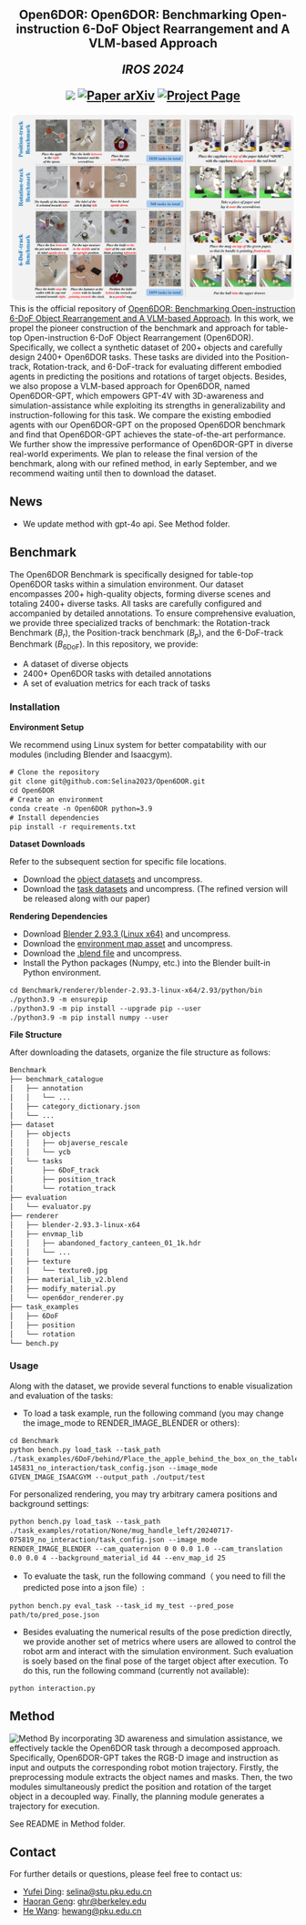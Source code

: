 <h2 align="center">
  <b>Open6DOR: Open6DOR: Benchmarking Open-instruction 6-DoF Object Rearrangement and A VLM-based Approach</b>

  <b><i>IROS 2024</i></b>


<div align="center">
    <a href="" target="_blank">
    <img src="https://img.shields.io/badge/IROS 2024-Oral-red"></a>
    <a href="" target="_blank">
    <img src="https://img.shields.io/badge/Paper-arXiv-green" alt="Paper arXiv"></a>
    <a href="https://pku-epic.github.io/Open6DOR/" target="_blank">
    <img src="https://img.shields.io/badge/Page-Open6DOR-blue" alt="Project Page"/></a>
</div>
</h2>


![Teaser](./images/teaser_final1.jpg)
This is the official repository of [Open6DOR: Benchmarking Open-instruction 6-DoF Object Rearrangement and A VLM-based Approach](https://pku-epic.github.io/Open6DOR/). In this work, we propel the pioneer construction of the benchmark and approach for table-top Open-instruction 6-DoF Object Rearrangement (Open6DOR). Specifically, we collect a synthetic dataset of 200+ objects and carefully design 2400+ Open6DOR tasks. These tasks are divided into the Position-track, Rotation-track, and 6-DoF-track for evaluating different embodied agents in predicting the positions and rotations of target objects. Besides, we also propose a VLM-based approach for Open6DOR, named Open6DOR-GPT, which empowers GPT-4V with 3D-awareness and simulation-assistance while exploiting its strengths in generalizability and instruction-following for this task. We compare the existing embodied agents with our Open6DOR-GPT on the proposed Open6DOR benchmark and find that Open6DOR-GPT achieves the state-of-the-art performance. We further show the impressive performance of Open6DOR-GPT in diverse real-world experiments.
We plan to release the final version of the benchmark, along with our refined method, in early September, and we recommend waiting until then to download the dataset.

## News
- We update method with gpt-4o api. See Method folder.

## Benchmark
The Open6DOR Benchmark is specifically designed for table-top Open6DOR tasks within a simulation environment. Our dataset encompasses 200+ high-quality objects, forming diverse scenes and totaling 2400+ diverse tasks. All tasks are carefully configured and accompanied by detailed annotations. To ensure comprehensive evaluation, we provide three specialized tracks of benchmark: the Rotation-track Benchmark ($B_r$), the Position-track benchmark ($B_p$), and the 6-DoF-track Benchmark ($B_\text{6DoF}$). 
In this repository, we provide:
- A dataset of diverse objects
- 2400+ Open6DOR tasks with detailed annotations
- A set of evaluation metrics for each track of tasks


### Installation
**Environment Setup**

We recommend using Linux system for better compatability with our modules (including Blender and Isaacgym).
```
# Clone the repository
git clone git@github.com:Selina2023/Open6DOR.git
cd Open6DOR
# Create an environment
conda create -n Open6DOR python=3.9
# Install dependencies
pip install -r requirements.txt
```


**Dataset Downloads**

Refer to the subsequent section for specific file locations.
- Download the [object datasets](https://drive.google.com/drive/folders/1Gm30OtQWRb5NitIdnLSJlfLdAG_rWHQX?usp=sharing) and uncompress.
- Download the [task datasets](https://drive.google.com/drive/folders/11o2I20Q8uJrSXO_JvnbH7dEoR43V9fKa?usp=sharing) and uncompress. (The refined version will be released along with our paper)

**Rendering Dependencies**

- Download [Blender 2.93.3 (Linux x64)](https://download.blender.org/release/Blender2.93/blender-2.93.3-linux-x64.tar.xz) and uncompress.
- Download the [environment map asset](https://drive.google.com/file/d/1qbXc-fT04GcLqZX6D1WhbEtQo_Uav-FL/view?usp=sharing) and uncompress.
- Download the [.blend file](https://drive.google.com/file/d/1Rg9fHn9D9RcNt1XFTvHP-RRa73lgzspF/view?usp=sharing) and uncompress.
- Install the Python packages (Numpy, etc.) into the Blender built-in Python environment. 
```
cd Benchmark/renderer/blender-2.93.3-linux-x64/2.93/python/bin
./python3.9 -m ensurepip
./python3.9 -m pip install --upgrade pip --user
./python3.9 -m pip install numpy --user
```
<!-- **Simulator Dependencies** -->


**File Structure**

After downloading the datasets, organize the file structure as follows:

```
Benchmark
├── benchmark_catalogue                              
│   ├── annotation
│   │   └── ...
│   ├── category_dictionary.json
│   └── ...
├── dataset
│   ├── objects
│   │   ├── objaverse_rescale
│   │   └── ycb
│   └── tasks
│       ├── 6DoF_track
│       ├── position_track
│       └── rotation_track
├── evaluation
│   └── evaluator.py
├── renderer
│   ├── blender-2.93.3-linux-x64
│   ├── envmap_lib                                
│   │   ├── abandoned_factory_canteen_01_1k.hdr
│   │   └── ...
│   ├── texture
│   │   └── texture0.jpg
│   ├── material_lib_v2.blend
│   ├── modify_material.py
│   └── open6dor_renderer.py
├── task_examples
│   ├── 6DoF
│   ├── position
│   └── rotation
└── bench.py

```

### Usage
Along with the dataset, we provide several functions to enable visualization and evaluation of the tasks:
- To load a task example, run the following command (you may change the image_mode to RENDER_IMAGE_BLENDER or others):
```
cd Benchmark
python bench.py load_task --task_path ./task_examples/6DoF/behind/Place_the_apple_behind_the_box_on_the_table.__upright/20240704-145831_no_interaction/task_config.json --image_mode GIVEN_IMAGE_ISAACGYM --output_path ./output/test 
```
For personalized rendering, you may try arbitrary camera positions and background settings:
```
python bench.py load_task --task_path ./task_examples/rotation/None/mug_handle_left/20240717-075819_no_interaction/task_config.json --image_mode RENDER_IMAGE_BLENDER --cam_quaternion 0 0 0.0 1.0 --cam_translation 0.0 0.0 4 --background_material_id 44 --env_map_id 25
```
- To evaluate the task, run the following command（ you need to fill the predicted pose into a json file）:

```
python bench.py eval_task --task_id my_test --pred_pose path/to/pred_pose.json
```

- Besides evaluating the numerical results of the pose prediction directly, we provide another set of metrics where users are allowed to control the robot arm and interact with the simulation environment. Such evaluation is soely based on the final pose of the target object after execution. To do this, run the following command (currently not available):

```
python interaction.py 
```
<!-- 
### Format Conventions
```
rotation matrix?
13-float list?
``` -->

## Method
![Method](./images/overall_pipeline_final1.jpg)
By incorporating 3D awareness and simulation assistance, we effectively tackle the Open6DOR task through a decomposed approach. 
Specifically, Open6DOR-GPT takes the RGB-D image and instruction as input and outputs the corresponding robot motion trajectory. Firstly, the preprocessing module extracts the object names and masks. Then, the two modules simultaneously predict the position and rotation of the target object in a decoupled way. Finally, the planning module generates a trajectory for execution.

See README in Method folder.

<!-- 
```bash
cd vision/GroundedSAM/GroundingDINO
pip install -e .
cd ../segment_anything
pip install -e .
cd ../../..
```
 -->



<!-- ## Troubleshooting

- requests.exceptions.ConnectionError: HTTPSConnectionPool(host='huggingface.co', port=443): Max retries exceeded with url: /bert-base-uncased/resolve/main/tf_model.h5 (Caused by NewConnectionError('<urllib3.connection.HTTPSConnection object at 0x7f4769a3cc40>: Failed to establish a new connection: [Errno 101] Network is unreachable'))
    - Solution: Network error, In China, try global proxy. -->

## Contact
For further details or questions, please feel free to contact us:
- [Yufei Ding](https://selina2023.github.io/): selina@stu.pku.edu.cn
- [Haoran Geng](https://geng-haoran.github.io/): ghr@berkeley.edu
- [He Wang](https://hughw19.github.io/): hewang@pku.edu.cn
